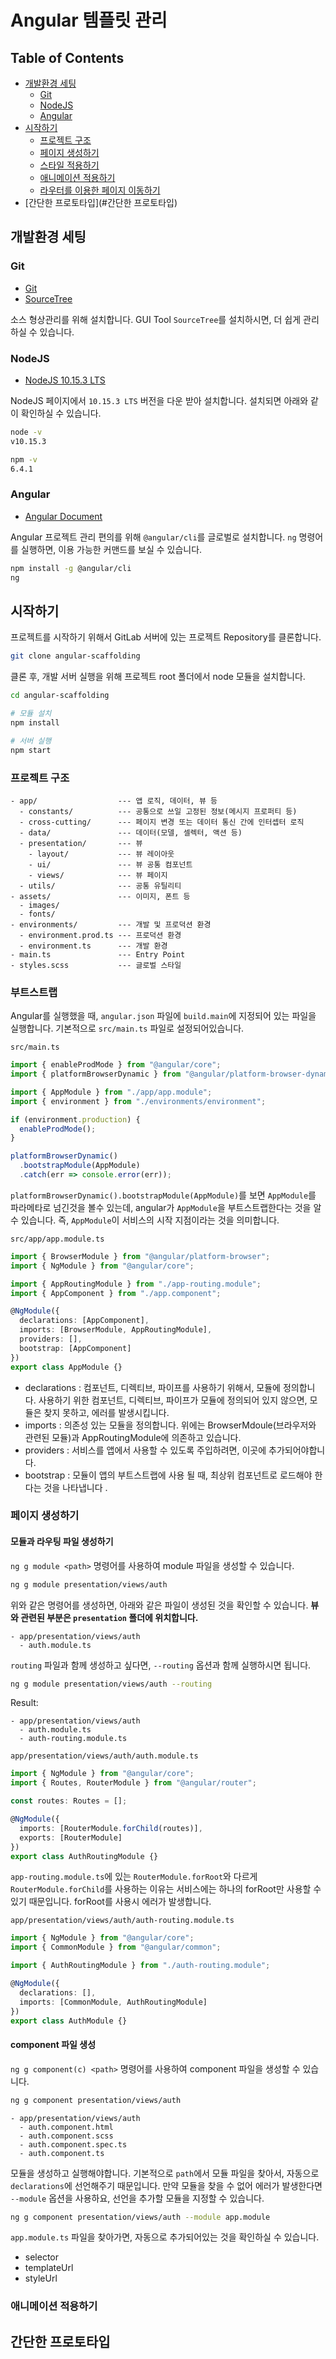 # Angular 템플릿 관리

## Table of Contents

- [개발환경 세팅](#개발환경-세팅)
  - [Git](#git)
  - [NodeJS](#nodejs)
  - [Angular](#angular)
- [시작하기](#시작하기)
  - [프로젝트 구조](#프로젝트-구조)
  - [페이지 생성하기](#페이지-생성하기)
  - [스타일 적용하기](#스타일-적용하기)
  - [애니메이션 적용하기](#애니메이션-적용하기)
  - [라우터를 이용한 페이지 이동하기](#라우터를-이용한-페이지-이동하기)
- [간단한 프로토타입](#간단한 프로토타입)

## 개발환경 세팅

### Git

- [Git](#https://git-scm.com/)
- [SourceTree](#https://www.sourcetreeapp.com/)

소스 형상관리를 위해 설치합니다.
GUI Tool `SourceTree`를 설치하시면, 더 쉽게 관리하실 수 있습니다.

### NodeJS

- [NodeJS 10.15.3 LTS](#https://nodejs.org/en/)

NodeJS 페이지에서 `10.15.3 LTS` 버전을 다운 받아 설치합니다. 설치되면 아래와 같이 확인하실 수 있습니다.

```bash
node -v
v10.15.3

npm -v
6.4.1
```

### Angular

- [Angular Document](#https://angular.io/docs)

Angular 프로젝트 관리 편의를 위해 `@angular/cli`를 글로벌로 설치합니다.
`ng` 명령어를 실행하면, 이용 가능한 커맨드를 보실 수 있습니다.

```bash
npm install -g @angular/cli
ng
```

## 시작하기

프로젝트를 시작하기 위해서 GitLab 서버에 있는 프로젝트 Repository를 클론합니다.

```bash
git clone angular-scaffolding
```

클론 후, 개발 서버 실행을 위해 프로젝트 root 폴더에서 node 모듈을 설치합니다.

```bash
cd angular-scaffolding

# 모듈 설치
npm install

# 서버 실행
npm start
```

### 프로젝트 구조

```doc
- app/                  --- 앱 로직, 데이터, 뷰 등
  - constants/          --- 공통으로 쓰일 고정된 정보(메시지 프로퍼티 등)
  - cross-cutting/      --- 페이지 변경 또는 데이터 통신 간에 인터셉터 로직
  - data/               --- 데이터(모델, 셀렉터, 액션 등)
  - presentation/       --- 뷰
    - layout/           --- 뷰 레이아웃
    - ui/               --- 뷰 공통 컴포넌트
    - views/            --- 뷰 페이지
  - utils/              --- 공통 유틸리티
- assets/               --- 이미지, 폰트 등
  - images/
  - fonts/
- environments/         --- 개발 및 프로덕션 환경
  - environment.prod.ts --- 프로덕션 환경
  - environment.ts      --- 개발 환경
- main.ts               --- Entry Point
- styles.scss           --- 글로벌 스타일
```

### 부트스트랩

Angular를 실행했을 때, `angular.json` 파일에 `build.main`에 지정되어 있는 파일을 실행합니다.
기본적으로 `src/main.ts` 파일로 설정되어있습니다.

`src/main.ts`

```typescript
import { enableProdMode } from "@angular/core";
import { platformBrowserDynamic } from "@angular/platform-browser-dynamic";

import { AppModule } from "./app/app.module";
import { environment } from "./environments/environment";

if (environment.production) {
  enableProdMode();
}

platformBrowserDynamic()
  .bootstrapModule(AppModule)
  .catch(err => console.error(err));
```

`platformBrowserDynamic().bootstrapModule(AppModule)`를 보면 `AppModule`를 파라메타로 넘긴것을 볼수 있는데,
angular가 `AppModule`을 부트스트랩한다는 것을 알 수 있습니다. 즉, `AppModule`이 서비스의 시작 지점이라는 것을 의미합니다.

`src/app/app.module.ts`

```typescript
import { BrowserModule } from "@angular/platform-browser";
import { NgModule } from "@angular/core";

import { AppRoutingModule } from "./app-routing.module";
import { AppComponent } from "./app.component";

@NgModule({
  declarations: [AppComponent],
  imports: [BrowserModule, AppRoutingModule],
  providers: [],
  bootstrap: [AppComponent]
})
export class AppModule {}
```

- declarations : 컴포넌트, 디렉티브, 파이프를 사용하기 위해서, 모듈에 정의합니다. 사용하기 위한 컴포넌트, 디렉티브, 파이프가 모듈에 정의되어 있지 않으면, 모듈은 찾지 못하고, 에러를 발생시킵니다.
- imports : 의존성 있는 모듈을 정의합니다. 위에는 BrowserMdoule(브라우저와 관련된 모듈)과 AppRoutingModule에 의존하고 있습니다.
- providers : 서비스를 앱에서 사용할 수 있도록 주입하려면, 이곳에 추가되어야합니다.
- bootstrap : 모듈이 앱의 부트스트랩에 사용 될 때, 최상위 컴포넌트로 로드해야 한다는 것을 나타냅니다 .

### 페이지 생성하기

#### 모듈과 라우팅 파일 생성하기

`ng g module <path>` 명령어를 사용하여 module 파일을 생성할 수 있습니다.

```bash
ng g module presentation/views/auth
```

위와 같은 명령어를 생성하면, 아래와 같은 파일이 생성된 것을 확인할 수 있습니다.
**뷰와 관련된 부분은 `presentation` 폴더에 위치합니다.**

```doc
- app/presentation/views/auth
  - auth.module.ts
```

`routing` 파일과 함께 생성하고 싶다면, `--routing` 옵션과 함께 실행하시면 됩니다.

```bash
ng g module presentation/views/auth --routing
```

Result:

```doc
- app/presentation/views/auth
  - auth.module.ts
  - auth-routing.module.ts
```

`app/presentation/views/auth/auth.module.ts`

```typescript
import { NgModule } from "@angular/core";
import { Routes, RouterModule } from "@angular/router";

const routes: Routes = [];

@NgModule({
  imports: [RouterModule.forChild(routes)],
  exports: [RouterModule]
})
export class AuthRoutingModule {}
```

`app-routing.module.ts`에 있는 `RouterModule.forRoot`와 다르게 `RouterModule.forChild`를  사용하는 이유는 서비스에는 하나의 forRoot만 사용할 수 있기 때문입니다. forRoot를 사용시 에러가 발생합니다.

`app/presentation/views/auth/auth-routing.module.ts`

```typescript
import { NgModule } from "@angular/core";
import { CommonModule } from "@angular/common";

import { AuthRoutingModule } from "./auth-routing.module";

@NgModule({
  declarations: [],
  imports: [CommonModule, AuthRoutingModule]
})
export class AuthModule {}
```

#### component 파일 생성

`ng g component(c) <path>` 명령어를 사용하여 component 파일을 생성할 수 있습니다.

```bash
ng g component presentation/views/auth
```

```doc
- app/presentation/views/auth
  - auth.component.html
  - auth.component.scss
  - auth.component.spec.ts
  - auth.component.ts
```

모듈을 생성하고 실행해야합니다. 기본적으로 `path`에서 모듈 파일을 찾아서, 자동으로 `declarations`에 선언해주기 때문입니다. 만약 모듈을 찾을 수 없어 에러가 발생한다면 `--module` 옵션을 사용하요, 선언을 추가할 모듈을 지정할 수 있습니다.

```bash
ng g component presentation/views/auth --module app.module
```

`app.module.ts` 파일을 찾아가면, 자동으로 추가되어있는 것을 확인하실 수 있습니다.

- selector
- templateUrl
- styleUrl

### 애니메이션 적용하기

## 간단한 프로토타입
